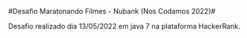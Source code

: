 
#Desafio Maratonando Filmes - Nubank (Nos Codamos 2022)#

Desafio realizado dia 13/05/2022 em java 7 na plataforma HackerRank.

